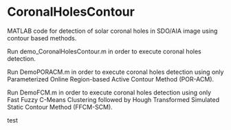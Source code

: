 # CoronalHolesContour
MATLAB code for detection of solar coronal holes in SDO/AIA image using contour based methods.

Run demo_CoronalHolesContour.m in order to execute coronal holes detection.

Run DemoPORACM.m in order to execute coronal holes detection using only Parameterized Online Region-based Active Contour Method (POR-ACM).

Run DemoFCM.m in order to execute coronal holes detection using only Fast Fuzzy C-Means Clustering followed by Hough Transformed Simulated Static Contour Method (FFCM-SCM).

test

